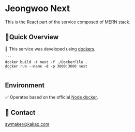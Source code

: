 # Jeongwoo Next

This is the React part of the service composed of MERN stack.

## 🚀Quick Overview

📌 This service was developed using [dockers](https://www.docker.com/).

    ```
    docker build -t next -f ./DockerFile .
    docker run --name -d -p 3000:3000 next
    ```

## Environment

✅ Operates based on the official [Node docker](https://hub.docker.com/_/node).

## 📩 Contact

awmaker@kakao.com

